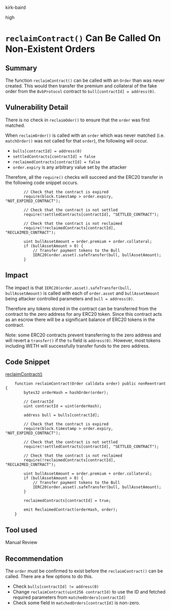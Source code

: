 kirk-baird

high

# `reclaimContract()` Can Be Called On Non-Existent Orders

## Summary

The function `reclaimContract()` can be called with an `Order` than was never created. This would then transfer the premium and collateral of the fake order from the `BvbProtocol` contract to `bull[contractId] = address(0)`.

## Vulnerability Detail

There is no check in `reclaimOder()` to ensure that the `order` was first matched.

When `reclaimOrder()` is called with an `order` which was never matched (i.e. `matchOrder()` was not called for that `order`), the following will occur.

- `bulls[contractId] = address(0)` 
- `settledContracts[contractId] = false` 
- `reclaimedContracts[contractId] = false`
- `order.expiry` is any arbitrary value set by the attacker

Therefore, all the `require()` checks will succeed and the ERC20 transfer in the following code snippet occurs.

```solidity
        // Check that the contract is expired
        require(block.timestamp > order.expiry, "NOT_EXPIRED_CONTRACT");

        // Check that the contract is not settled
        require(!settledContracts[contractId], "SETTLED_CONTRACT");

        // Check that the contract is not reclaimed
        require(!reclaimedContracts[contractId], "RECLAIMED_CONTRACT");

        uint bullAssetAmount = order.premium + order.collateral;
        if (bullAssetAmount > 0) {
            // Transfer payment tokens to the Bull
            IERC20(order.asset).safeTransfer(bull, bullAssetAmount);
        }
```
## Impact

The impact is that `IERC20(order.asset).safeTransfer(bull, bullAssetAmount)` is called with each of `order.asset` and `bullAssetAmount` being attacker controlled parameters and `bull = address(0)`.

Therefore any tokens stored in the contract can be transferred from the contract to the zero address for any ERC20 token. Since this contract acts as an escrow there will be a significant balance of ERC20 tokens in the contract.

Note: some ERC20 contracts prevent transferring to the zero address and will revert a `transfer()` if the `to` field is `address(0)`. However, most tokens including WETH will successfully transfer funds to the zero address.

## Code Snippet

[reclaimContract()](https://github.com/sherlock-audit/2022-11-bullvbear/blob/main/bvb-protocol/src/BvbProtocol.sol#L417-L443)
```solidity
    function reclaimContract(Order calldata order) public nonReentrant {
        bytes32 orderHash = hashOrder(order);

        // ContractId
        uint contractId = uint(orderHash);

        address bull = bulls[contractId];

        // Check that the contract is expired
        require(block.timestamp > order.expiry, "NOT_EXPIRED_CONTRACT");

        // Check that the contract is not settled
        require(!settledContracts[contractId], "SETTLED_CONTRACT");

        // Check that the contract is not reclaimed
        require(!reclaimedContracts[contractId], "RECLAIMED_CONTRACT");

        uint bullAssetAmount = order.premium + order.collateral;
        if (bullAssetAmount > 0) {
            // Transfer payment tokens to the Bull
            IERC20(order.asset).safeTransfer(bull, bullAssetAmount);
        }

        reclaimedContracts[contractId] = true;

        emit ReclaimedContract(orderHash, order);
    }
```

## Tool used

Manual Review

## Recommendation

The `order` must be confirmed to exist before the `reclaimContract()` can be called. There are a few options to do this.
- Check `bulls[contractId] != address(0)`
- Change `reclaimContract(uint256 contractId)` to use the ID and fetched required parameters from `matchedOrders[contractId]`
- Check some field in `matchedOrders[contractId]` is non-zero.
